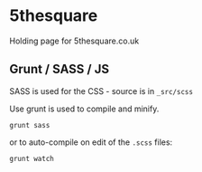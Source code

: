 # 5thesquare

Holding page for 5thesquare.co.uk

## Grunt / SASS / JS

SASS is used for the CSS - source is in `_src/scss`

Use grunt is used to compile and minify.

    grunt sass

or to auto-compile on edit of the `.scss` files:

    grunt watch



